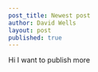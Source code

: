 ```yaml
---
post_title: Newest post
author: David Wells
layout: post
published: true
---
```

Hi I want to publish more